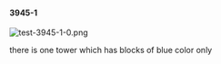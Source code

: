 #### 3945-1
![test-3945-1-0.png](https://github.com/lil-lab/nlvr/raw/master/nlvr/test/images/5/test-3945-1-0.png "test-3945-1-0.png")

there is one tower which has blocks of blue color only